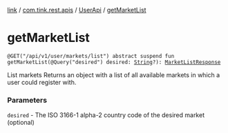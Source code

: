[link](../../index.md) / [com.tink.rest.apis](../index.md) / [UserApi](index.md) / [getMarketList](./get-market-list.md)

# getMarketList

`@GET("/api/v1/user/markets/list") abstract suspend fun getMarketList(@Query("desired") desired: `[`String`](https://kotlinlang.org/api/latest/jvm/stdlib/kotlin/-string/index.html)`?): `[`MarketListResponse`](../../com.tink.rest.models/-market-list-response/index.md)

List markets
Returns an object with a list of all available markets in which a user could register with.

### Parameters

`desired` - The ISO 3166-1 alpha-2 country code of the desired market (optional)